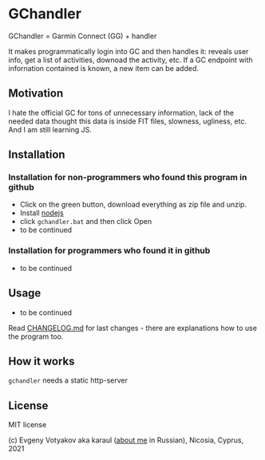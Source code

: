 # GChandler

GChandler = Garmin Connect (GG) + handler

It makes programmatically login into GC and then handles it: reveals user info, get a list of activities, downoad the activity, etc. If a GC endpoint with infornation contained  is known, a new item can be added.

## Motivation

Ι hate the official GC for tons of unnecessary information, lack of the needed data thought this data is inside FIT files, slowness, ugliness, etc. And I am still learning JS.

## Installation

### Installation for non-programmers who found this program in github

- Click on the green button, download everything as zip file and unzip.
- Install [nodejs](https://nodejs.org/en/)
- click `gchandler.bat` and then click Open
- to be continued

### Installation for programmers who found it in github

- to be continued

## Usage

- to be continued

Read [CHANGELOG.md](https://github.com/karaul/gchandler/blob/master/CHANGELOG.md) for last changes - there are   explanations how to use the program too.

## How it works

`gchandler` needs a static http-server

## License

MIT license

(c) Evgeny Votyakov aka karaul ([about me](http://www.irc-club.ru/karaul.html) in Russian), Nicosia, Cyprus, 2021
